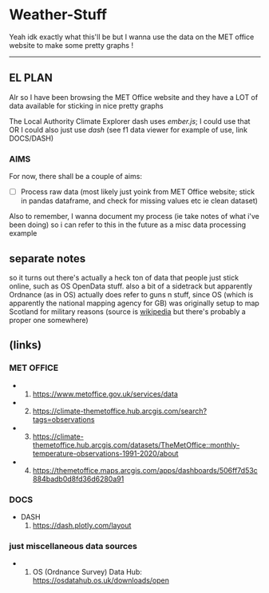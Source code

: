 # Weather-Stuff
Yeah idk exactly what this'll be but I wanna use the data on the MET office website to make some pretty graphs !

---
## EL PLAN
Alr so I have been browsing the MET Office website and they have a LOT of data available for sticking in nice pretty graphs

The Local Authority Climate Explorer dash uses *ember.js*; I could use that OR I could also just use *dash* (see f1 data viewer for example of use, link DOCS/DASH)

### AIMS
For now, there shall be a couple of aims: 
- [ ] Process raw data (most likely just yoink from MET Office website; stick in pandas dataframe, and check for missing values etc ie clean dataset)

Also to remember, I wanna document my process (ie take notes of what i've been doing) so i can refer to this in the future as a misc data processing example

## separate notes
so it turns out there's actually a heck ton of data that people just stick online, such as OS OpenData stuff. also a bit of a sidetrack but apparently Ordnance (as in OS) actually does refer to guns n stuff, since OS (which is apparently the national mapping agency for GB) was originally setup to map Scotland for military reasons (source is [wikipedia](https://en.wikipedia.org/wiki/Ordnance_Survey) but there's probably a proper one somewhere)

## (links)

### MET OFFICE
- 1. https://www.metoffice.gov.uk/services/data
- 2. https://climate-themetoffice.hub.arcgis.com/search?tags=observations
- 3. https://climate-themetoffice.hub.arcgis.com/datasets/TheMetOffice::monthly-temperature-observations-1991-2020/about
- 4. https://themetoffice.maps.arcgis.com/apps/dashboards/506ff7d53c884badb0d8fd36d6280a91

### DOCS
- DASH
    1. https://dash.plotly.com/layout

### just miscellaneous data sources
- 1. OS (Ordnance Survey) Data Hub: https://osdatahub.os.uk/downloads/open